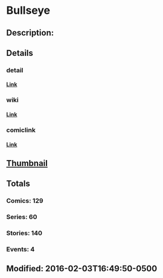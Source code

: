 # Bullseye
## Description: 
## Details
### detail
#### [Link](http://marvel.com/comics/characters/1009212/bullseye?utm_campaign=apiRef&utm_source=225578a89fc76f3d20fbffda5d17a88d)
### wiki
#### [Link](http://marvel.com/universe/Bullseye?utm_campaign=apiRef&utm_source=225578a89fc76f3d20fbffda5d17a88d)
### comiclink
#### [Link](http://marvel.com/comics/characters/1009212/bullseye?utm_campaign=apiRef&utm_source=225578a89fc76f3d20fbffda5d17a88d)
## [Thumbnail](http://i.annihil.us/u/prod/marvel/i/mg/6/30/539a08f322fd1.jpg)
## Totals
### Comics: 129
### Series: 60
### Stories: 140
### Events: 4
## Modified: 2016-02-03T16:49:50-0500